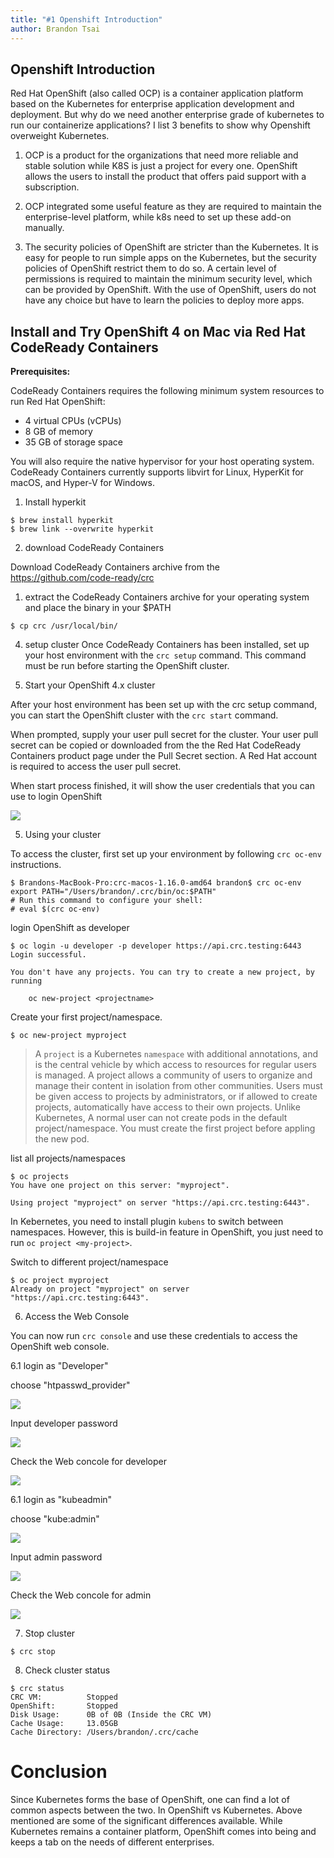 ```yaml
---
title: "#1 Openshift Introduction"
author: Brandon Tsai
---
```


Openshift Introduction
---------------------

Red Hat OpenShift (also called OCP) is a container application platform based on the Kubernetes for enterprise application development and deployment. But why do we need another enterprise grade of kubernetes to run our containerize applications? I list 3 benefits to show why Openshift overweight Kubernetes.


1. OCP is a product for the organizations that need more reliable and stable solution while K8S is just a project for every one. OpenShift allows the users to install the product that offers paid support with a subscription.

2. OCP integrated some useful feature as they are required to maintain the enterprise-level platform, while k8s need to set up these add-on manually.

3. The security policies of OpenShift are stricter than the Kubernetes. It is easy for people to run simple apps on the Kubernetes, but the security policies of OpenShift restrict them to do so. A certain level of permissions is required to maintain the minimum security level, which can be provided by OpenShift. With the use of OpenShift, users do not have any choice but have to learn the policies to deploy more apps.



Install and Try OpenShift 4 on Mac via Red Hat CodeReady Containers
--------------------------------------------------------------------------


**Prerequisites:**

CodeReady Containers requires the following minimum system resources to run Red Hat OpenShift:

- 4 virtual CPUs (vCPUs)
- 8 GB of memory
- 35 GB of storage space

You will also require the native hypervisor for your host operating system.
CodeReady Containers currently supports libvirt for Linux, HyperKit for macOS, and Hyper-V for Windows.


1. Install hyperkit

```
$ brew install hyperkit
$ brew link --overwrite hyperkit
```

2. download CodeReady Containers

Download CodeReady Containers archive from the https://github.com/code-ready/crc

1. extract the CodeReady Containers archive for your operating system and place the binary in your $PATH

```
$ cp crc /usr/local/bin/
```

4. setup cluster
Once CodeReady Containers has been installed, set up your host environment with the `crc setup` command. This command must be run before starting the OpenShift cluster.


5. Start your OpenShift 4.x cluster

After your host environment has been set up with the crc setup command, you can start the OpenShift cluster with the `crc start` command.

When prompted, supply your user pull secret for the cluster. Your user pull secret can be copied or downloaded from the the Red Hat CodeReady Containers product page under the Pull Secret section. A Red Hat account is required to access the user pull secret.

When start process finished, it will show the user credentials that you can use to login OpenShift

![](https://lh3.googleusercontent.com/Cj8dsFgSD20czZbS0mQkgEWw5kYM4Uhx0th_Ox_NyUwlo_YMTl040P-4U4ZEkGPVxxbjEMj4VP9cPK8dNGgq2AC357PW-pgm2-Up2IUHjTkNu4GdiMJUhXszB7n2RKQZl124w3Lu8nAHR5D3QaxP0DIVyzbAenQFMwbHLWUENdwArjOq4elkSOvmtJfVuCmwHMvdO0-lxPtxdgIbt-kBNSp3cPKGcUu6h8rO6u22_zxQj5DvOQ6-ZfwS6N4uTSWxzO7Xq585zTrljyMuCcOAWrbjQBp3GvAF5z-PrXxhVbCdtfY_LsqeLXdC3ebqdof5cI3wXaEQpdyaeqw2Ln2AurL0mMQ3EakagWRO3kDKbD_pun1Pii5TBVKl6qPvmCA8z3Vjk3NHM3jB0j8nH86VaYpNxccKxw0BcSUQc84z_Yjgd8lH1YppqYYM4jKAaJlpSuJRaxDvk5Agr5_6bsW9A-5bcx0ZvabuHxIqgKRwVBwMuLjwHUhEqJTtKKXalasgTN3-Kz14TBAou7LRt3987J575mq1L6CqJV0YHkXalaz1bOIX7-vRFSNHGwzgGXC0xmwqrj8qrJXTk9Q1XK4In5n2YrXySEXojAXC0WLDkEphEEAe8wXKb6Pu2XfL4gpAML0V8Bhd7wUc9Bwk8P4rJNri4yfyfnYSo1YTzhgVPNF-5dBkvEkpcJ_bU1YjkQ=w2400-h238-no?authuser=0)


5. Using your cluster

To access the cluster, first set up your environment by following `crc oc-env` instructions.

```
$ Brandons-MacBook-Pro:crc-macos-1.16.0-amd64 brandon$ crc oc-env
export PATH="/Users/brandon/.crc/bin/oc:$PATH"
# Run this command to configure your shell:
# eval $(crc oc-env)
```

login OpenShift as developer

```
$ oc login -u developer -p developer https://api.crc.testing:6443
Login successful.

You don't have any projects. You can try to create a new project, by running

    oc new-project <projectname>
```


Create your first project/namespace.

```
$ oc new-project myproject
```

> A `project` is a Kubernetes `namespace` with additional annotations, and is the central vehicle by which access to resources for regular users is managed. A project allows a community of users to organize and manage their content in isolation from other communities. Users must be given access to projects by administrators, or if allowed to create projects, automatically have access to their own projects.
> Unlike Kubernetes, A normal user can not create pods in the default project/namespace. You must create the first project before appling the new pod.


list all projects/namespaces

```
$ oc projects
You have one project on this server: "myproject".

Using project "myproject" on server "https://api.crc.testing:6443".
```

In Kebernetes, you need to install plugin `kubens` to switch between namespaces. However, this is build-in feature in OpenShift, you just need to run `oc project <my-project>`.


Switch to different project/namespace

```
$ oc project myproject
Already on project "myproject" on server "https://api.crc.testing:6443".
```


6. Access the Web Console

You can now run `crc console` and use these credentials to access the OpenShift web console.

6.1 login as "Developer"

choose "htpasswd_provider"

![](https://lh3.googleusercontent.com/QT2Ubxy_cJVaisklaAcnqavWNQ7e7BWIw4uizE5QMjwQkIV_3Ny82U5gE27hDNDy3UKJixkbTgNgBcmxgtLHbhJ2g1rtYgN1RysmJamORA8T5ZRhGtNwF_JW0dfz3bzZjjblpKrMkYjdcmvXt90qu_nRDhd5ItqWiqr8jWWoTO02sOWf2Wrm7t-rKHT2WdWJE448-CJ7hax8GkmwMcTB8iKPDkfRxVWzycXRmEHTI1veBudfMTWpnULYtmO-1h3Ofk41xX7Ojuu0J63IKue3bIOUNaTqRliZK3zHqBnS6u28misoNfGYk49ozlLTXJx4yk-7MDwBHnBLSBrON8txVW4QstW8WGK4AF-O-mh7sNdVeiWDXxHJNPCQGXQ4LIbiU2RfMWaIZB0LNYx9DqQ8Djfpdcn7dQQbJmLe0aQuFfcPV_7HEMAJdj6IEQpTJGb6v_nMXgExnei6nd6lxZm7_TWeVWv-BGimABa9nwWCf-6aBe372YCxOpXlrNNsExerJnb5MRInT-o3dm3Iy3_pF6UY0x8PPiLMcNLwhMV-i00z2OkDPKzqv1ngR9I-zua6D8LyjsswOgnjqPWF4_0DuEn3zBLc8hjQzTTZen-p3eNLvX5dvZas2UfNYVkHsN_VeGJS1RgpzwigrPbDN17ERgRg7kJiXsux9Y9Chb5fKQHMTFsToH1KIewMyhEbhQ=w2208-h998-no?authuser=0)

Input developer password

![](https://lh3.googleusercontent.com/vQkCt_eXPfKrQi2qKCUou8jAodjfkCGyhPGQCDZpM1kweuwwbiGpYQewcF_fO_YT6SbH1ZAFBHqGvnc61zSSOj2k1LbcIp9Q6FKAV3JIfBsg5aGsSonJSrFoKirjYusSYMC0CTrezpZqXKXjM9VJcad0H_HyWosS-0neuxYH0UtHsJ-j8RGW3YGW_XGQO4OUJoXYaXM8hjOLShUsCnfhL6KSdMFiXpfqHQ2yUzbTg6xHOC4hK6Upj8mKpltK6dAETay8jkwamF3cWUgNg4d1qdeIMT6WHkRS-XxmNWLc2_CMvPB2mEvrCugNrcK0LWPSPiTEGea-GvlBR0CgJZdUN23KewBIcME-5xFxC6CT_VGgIb2dH4SKf09bYNQ9qkuNO69Nd3HBMXes2ep5cyIy_Pk-uhArGb_TQHnob2DmdoC-RQv6C45KXDaxcf7Q8dczlkJ3a-Vb90sGU0kqveXf0EEt-t5mnaTNj37a-v63qWl95obTmLlATmSVxpg6bS8CmjUca-Y-dRXaPWy4bhDIbBa3pMLjzCQhSHhrAJkEcCYu_DWcdWjoWA6hxM3nOyqu94ek25VoWP88w1_WSd7n5c_1Mq2eR9QH_L3Pi5IzBFvSyBBo2ZqPMtMa35-ZjvJiCRZtgtHA-EyIbkX26DcOd-CXjCJJtdbzI2pDgYQRufh3Z7S5ji_FYpSvmFGOew=w2146-h1104-no?authuser=0)


Check the Web concole for developer

![](https://lh3.googleusercontent.com/somhA2CDnW9xAk_U_f5EtGRBoeAWZu8mimH6pMzQfCFzpBRAJLYErWEhd0BfFfYNgQMGOauik1Hd7F6QJPuSjbGtET1nzUd9OCCBQfKJnYcN22wS1n4fS_qWN20tFcoDugNZFuG6JaNqNcPN_gGyGAwlxb7x6sjbyqGBlTf4Ra5XmypJEsILodt4aV4kLjGffH1GdmFQkkc2ewGzyASxcHbqxXdqyw6S7pmOo5_2lOw0fEdfLoMKerW5l1JTRvWeOZFto7JCWjug_mnCRS-jYyO9R8w0X_mPmuhqx7JqcpA5OWzomK2bUod0vTYFXnmVTngRCcWo3Rsf1voRmwd6wixRtZN70JnQ5h8fFd87utQXaqqc89W3eiZciORHp_wGvH2DXKsTj8h3e2MWceDTqQP6PClDzH5m2oGoFw3TwwHT3-_aoNirFnE0srJdo94FG9OJBxSfjx7APWl5_oHiJw5c96ZqBJiBZkmMcC_27iN8V4YAT9rYi2ev2uhpvYWVvcBC5KzkHEzPvtju2MvpqF8VvEwqu7UXQ8wE-2hmv6g9VAsdsPbstpl1NQd6joQLivElFurC_tvEFSAjY-LzV-mNDqFynuZjoV7Xq6b2-qGo1JqKSilOVhtsCXXolZfOPaWEbsYtbE0Mz0J0w1kF5edSwKdcc6zl0A8OnZYc2pPVLoOrbei9cLr28u1ROw=w2858-h1406-no?authuser=0)



6.1 login as "kubeadmin"

choose "kube:admin"

![](https://lh3.googleusercontent.com/lI-VTKyem3h253ZFPvqh7kdQCTjO3lxPwT4FSoj1FgsakVWpfvmI8taBv-zA1GB76hJLWWH3x9mRw__ZrZT9j0uLGlIH0Rs8rzfmZR3XHfk87SSFZspERhYYIwXceo3W2rqcFmvmuOdW45tl5cyzH7ta2A61ELpVv5sUraGcY2G46g5Bq_dfw1ZNgsDBcpSExjqS_SPx08xKojlSzM-uMHUr_-XxA9BNUtX24InW8ugCEbYJKdumYpMoBC6arzZ9rpvtu_CLK9yLVPO-hBd74C5WfsT9z2ljYPVbZ3XMYkfHNs4Kd6YAt4BfH15WzGRRDBHNdnma-pbw2Aycov49CE01hbC-6vyaLaadjt9gcVs_vQ6Kc9W44bODi3bLz2yO_YM1E-EPMFAywD-pJhCSo1R8W7CZdkKy5S0TBpDYVIWEmdvT0Diufyvb66bH3Orz-B2hhC8N6oGLIgb7gGAoJH9h-llUspGTi7V0yfOEONNDxoVoW_szzTbaJ3JPkDPAzJ4bF-k-rR7esUbCx-FnL8UDqXUKr2sM_bYv1O30o_fAwVwB55WCVRDV-Nb8jS_zg48awaOGPKvwpPw4NTbsUlSvGBC0ZdJGbJbj3uXyXmzkhJ_hNyqMBnNVgLIe1JB5x1Qc-b9XKQsYgRBcZAiDzOqBxPaaimeN2Idx5j4VdvpgD732OTNmXOYQKjYXMQ=w2208-h998-no?authuser=0)

Input admin password

![](https://lh3.googleusercontent.com/REMQYQhvgkfH_TmDNmlueaOz0TKFz1VTVpwC_eAKJYZuod92R5GJbHFBcekII1gLClzZ9lgA7SAZkQZ5U6wFBhyIHLpsAMIs0wzdP98tb0iGTCz_iPEgYo58mhsSLtzixLI57hq8prCE3kk5rznWztBzHVL2K-q_5qP7Z6BFQae2rqCDMEgrQ_awd-S81EmmmHXqVYX5-QeizHKP6_4fOqJJOT7Kkc9Ce3sh8SWxItwJE2TE7KZEybjlZ86c9ilvnPs07hLvCEg5REi9jSfx2Sf8mN6t35xYseNzqfi6h_ShF3IJbGC4M8uUvDHNTkLIDjQL00fYscW32u4WroKl5bM9q_gH-kffqIi0TknRvMtZ2Je13nNuc5VfgH7BzEiQJ8jt22N7EbJHy3Cim9cyjQMI2vwgonr64BMWPy0OPfE-ilHZ00Dna1iWiY_Tt4Q9ZCS1di7rOhARvU3DG0WspldJHSpuJU_vpTuJyKehAkhAqec9u4FqHAc32GejA5IgECvvVf0XfWUVKLZPrIyCTYGXZbwGYdjQDBT1ly3vZRIHDrtaR71lizQuuEz4e_mll2EJWPpDoSGHZ0aoGcB7z_zYlnal7e4uOe2E_D9HogWOXGR9-WfJnWZeFj-lHzbIClECdOeNFPDIwwpmEnhHwrIQat8JBIysiFJmzJDFatyEwO1xyQ-X_FBU_yYqmA=w711-h367-no?authuser=0)


Check the Web concole for admin

![](https://lh3.googleusercontent.com/RArp4lUsRydUzHyHFID3H-UuOd057k0CdWbHxPK8DvWpQXIgFiZ69FY5m13vRCxI0xcIS6MDQ_JfGDNxbb59Y--KWfkLUC_SDNqunAdNQE95jg89XIR6hplsmCRAG6YZyewugF34Ysb9l3cmntbHxjuXcX4GJO2Y9916DTN8-LXLJ81CpuFJZSOqRLYMLiB9F0RZZHYbdkX4j3KQX4BNKoqJFJ5E8_9ZC85ssV1gaWPapMRbKpVcG3HGoVIeBc2Rd6IMqG1pX6vE_2x_Tykw_4y1NCQoFW3ucD_89GrcxC_YMm7DqonAULLPFE-BFL4RKh-zAf3FGMEd_FQKRJvSkisBjHgGdUbA-m0lfwNiJpu3Ig3TL19PX1oIryEn9zuAkF_PWX7OKQXUrtbNHmR1WjveG8y9B4GpmPfcd_ktUnPIEOkY71lrIULjWqA7pi9lht4SARdiuGgNAvPvUunqkZLI7WaYWLCNnX3vGJFJRjWctV1U9usi-2xhejfIEz_PvMWs53K9Hb-KtmZ6dUFC_pSNP3TRB7M_okPMpSairyvII5gIGEm-pDdDsWH60Fsbzj12b42NfVg2TBVr9Hs3L0iaTwbNBsMWRG_3u3G-tnVRc2HefPRpDfJAwe98WDdQxZtDaf-XEXMu-lXOiM1mCVU6ekNR6sSJVE2MQ_LnjHTKgMOjg_FhQGCeEUOnnQ=w2872-h1558-no?authuser=0)


7. Stop cluster

```
$ crc stop
```

8. Check cluster status

```
$ crc status
CRC VM:          Stopped
OpenShift:       Stopped
Disk Usage:      0B of 0B (Inside the CRC VM)
Cache Usage:     13.05GB
Cache Directory: /Users/brandon/.crc/cache
```


Conclusion
==========

Since Kubernetes forms the base of OpenShift, one can find a lot of common aspects between the two. In OpenShift vs Kubernetes. Above mentioned are some of the significant differences available. While Kubernetes remains a container platform, OpenShift comes into being and keeps a tab on the needs of different enterprises.